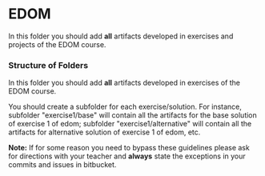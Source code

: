 # EDOM


In this folder you should add **all** artifacts developed in exercises and projects of the EDOM course.

### Structure of Folders

In this folder you should add **all** artifacts developed in exercises of the EDOM course.

You should create a subfolder for each exercise/solution. For instance, subfolder "exercise1/base" will contain all the artifacts for the base solution of exercise 1 of edom; subfolder "exercise1/alternative" will contain all the artifacts for alternative solution of exercise 1 of edom, etc.  

**Note:** If for some reason you need to bypass these guidelines please ask for directions with your teacher and **always** state the exceptions in your commits and issues in bitbucket.
